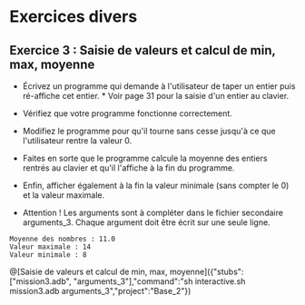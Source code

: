 # Exercices divers

## Exercice 3 : Saisie de valeurs et calcul de min, max, moyenne


* Écrivez un programme qui demande à l'utilisateur de taper un entier puis ré-affiche cet entier.  * Voir page 31 pour la saisie d'un entier au clavier.
* Vérifiez que votre programme fonctionne correctement.
* Modifiez le programme pour qu'il tourne sans cesse jusqu'à ce que l'utilisateur rentre la valeur 0.
* Faites en sorte que le programme calcule la moyenne des entiers rentrés au clavier et qu'il l'affiche à la fin du programme.
* Enfin, afficher également à la fin la valeur minimale (sans compter le 0) et la valeur maximale.

* Attention ! Les arguments sont à compléter dans le fichier secondaire arguments_3. Chaque argument doit être écrit sur une seule ligne.

```
Moyenne des nombres : 11.0
Valeur maximale : 14
Valeur minimale : 8
```

@[Saisie de valeurs et calcul de min, max, moyenne]({"stubs":["mission3.adb", "arguments_3"],"command":"sh interactive.sh mission3.adb arguments_3","project":"Base_2"})

 
